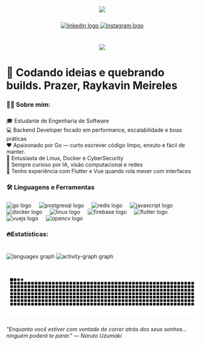 <div align="center">
  <img height="200" src="https://lh3.googleusercontent.com/d/16JkE3HORW27uxMwvqs8DtFMCds3bv9gN"  />
</div>

###

<div align="center">
  <a href="https://www.linkedin.com/in/raykavin-dev" target="_blank">
    <img src="https://raw.githubusercontent.com/maurodesouza/profile-readme-generator/master/src/assets/icons/social/linkedin/default.svg" width="37" height="25" alt="linkedin logo"  />
  </a>
  <a href="https://www.instagram.com/raykavin.dev" target="_blank">
    <img src="https://raw.githubusercontent.com/maurodesouza/profile-readme-generator/master/src/assets/icons/social/instagram/default.svg" width="37" height="25" alt="instagram logo"  />
  </a>
</div>

###

<br clear="both">

<div align="center">
  <img src="https://visitor-badge.laobi.icu/badge?page_id=raykavin.raykavin&left_color=tomato"  />
</div>

###

<h1 align="left">👋 Codando ideias e quebrando builds. Prazer, Raykavin Meireles</h1>

###

<h3 align="left">👩‍💻  Sobre mim:</h3>

###

<p align="left">🎓 Estudante de Engenharia de Software<br>💻 Backend Developer focado em performance, escalabilidade e boas práticas<br>❤️ Apaixonado por Go — curto escrever código limpo, enxuto e fácil de manter.<br>🐳 Entusiasta de Linux, Docker e CyberSecurity<br>🧠 Sempre curioso por IA, visão computacional e redes<br>📱 Tenho experiência com Flutter e Vue quando rola mexer com interfaces</p>

###

<h3 align="left">🛠 Linguagens e Ferramentas</h3>

###

<div align="left">
  <img src="https://cdn.jsdelivr.net/gh/devicons/devicon/icons/go/go-original.svg" height="40" alt="go logo"  />
  <img width="12" />
  <img src="https://cdn.jsdelivr.net/gh/devicons/devicon/icons/postgresql/postgresql-original.svg" height="40" alt="postgresql logo"  />
  <img width="12" />
  <img src="https://cdn.jsdelivr.net/gh/devicons/devicon/icons/redis/redis-original.svg" height="40" alt="redis logo"  />
  <img width="12" />
  <img src="https://cdn.jsdelivr.net/gh/devicons/devicon/icons/javascript/javascript-original.svg" height="40" alt="javascript logo"  />
  <img width="12" />
  <img src="https://cdn.jsdelivr.net/gh/devicons/devicon/icons/docker/docker-plain-wordmark.svg" height="40" alt="docker logo"  />
  <img width="12" />
  <img src="https://cdn.jsdelivr.net/gh/devicons/devicon/icons/linux/linux-original.svg" height="40" alt="linux logo"  />
  <img width="12" />
  <img src="https://cdn.jsdelivr.net/gh/devicons/devicon/icons/firebase/firebase-plain-wordmark.svg" height="40" alt="firebase logo"  />
  <img width="12" />
  <img src="https://cdn.jsdelivr.net/gh/devicons/devicon/icons/flutter/flutter-original.svg" height="40" alt="flutter logo"  />
  <img width="12" />
  <img src="https://cdn.jsdelivr.net/gh/devicons/devicon/icons/vuejs/vuejs-original.svg" height="40" alt="vuejs logo"  />
  <img width="12" />
  <img src="https://cdn.jsdelivr.net/gh/devicons/devicon/icons/opencv/opencv-original.svg" height="40" alt="opencv logo"  />
</div>

###

<h3 align="left">🔥Estatísticas:</h3>

###

<br clear="both">

<div align="left">
  <img src="https://github-readme-stats.vercel.app/api/top-langs?username=raykavin&locale=pt-br&hide_title=false&layout=compact&card_width=320&langs_count=5&theme=github_dark&hide_border=false&order=2" height="150" alt="languages graph"  />
  <img src="https://github-readme-activity-graph.vercel.app/graph?username=raykavin&theme=github-dark" height="150" alt="activity-graph graph"  />
</div>

###

<h1 align="left"></h1>

###

<img src="https://raw.githubusercontent.com/raykavin/raykavin/output/snake.svg" alt="Snake animation" />

###

<h6 align="left">"Enquanto você estiver com vontade de correr atrás dos seus sonhos... ninguém poderá te parar." — Naruto Uzumaki</h6>

###